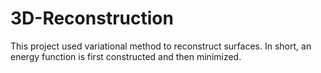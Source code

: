 # 3D-Reconstruction
This project used variational method to reconstruct surfaces. In short, an energy function is first constructed and then minimized.
